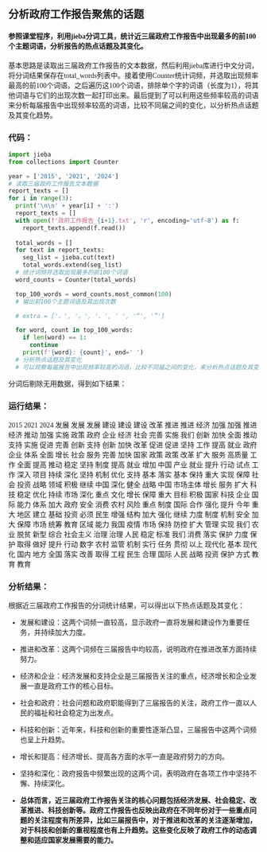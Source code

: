 <font face='楷体'>

<h2>分析政府工作报告聚焦的话题</h2>

#### 参照课堂程序，利用jieba分词工具，统计近三届政府工作报告中出现最多的前100个主题词语，分析报告的热点话题及其变化。

基本思路是读取出三届政府工作报告的文本数据，然后利用jieba库进行中文分词，将分词结果保存在total_words列表中。接着使用Counter统计词频，并选取出现频率最高的前100个词语。之后遍历这100个词语，排除单个字的词语（长度为1），将其他词语与它们的出现次数一起打印出来。最后提到了可以利用这些频率较高的词语来分析每届报告中出现频率较高的词语，比较不同届之间的变化，以分析热点话题及其变化趋势。

### 代码：
```python
import jieba
from collections import Counter

year = ['2015', '2021', '2024']
# 读取三届政府工作报告文本数据
report_texts = []
for i in range(3):
  print('\n\n' + year[i] + ':')
  report_texts = []
  with open(f'政府工作报告_{i+1}.txt', 'r', encoding='utf-8') as f:
    report_texts.append(f.read())
  
  total_words = []
  for text in report_texts:
    seg_list = jieba.cut(text)
    total_words.extend(seg_list)
  # 统计词频并选取出现最多的前100个词语
  word_counts = Counter(total_words)

  top_100_words = word_counts.most_common(100)
  # 输出前100个主题词语及其出现次数

  # extra = ['，', '。', '、', ' ', '“', '”']

  for word, count in top_100_words:
    if len(word) == 1:
      continue
    print(f'{word}: {count}', end=' ')
  # 分析热点话题及其变化
  # 可以观察每届报告中出现频率较高的词语，比较不同届之间的变化，来分析热点话题及其变化趋势
```

分词后剔除无用数据，得到如下结果：

### 运行结果：

$2015$	$2021$	$2024$
发展	发展	发展
建设	建设	建设
改革	推进	推进
经济	加强	加强
推进	经济	推动
加强	实施	政策
政府	企业	经济
社会	完善	实施
我们	创新	加快
全面	推动	支持
实施	促进	完善
创新	支持	创新
加快	改革	促进
促进	坚持	工作
提高	就业	政府
企业	体系	全面
增长	社会	服务
完善	加快	国家
政策	政策	改革
扩大	服务	高质量
工作	全面	提高
推动	稳定	坚持
制度	提高	就业
增加	中国	产业
就业	提升	行动
试点	工作	深入
项目	持续	深化
坚持	机制	优化
支持	基本	落实
基本	保持	重大
实现	保障	社会
投资	战略	领域
积极	继续	中国
深化	健全	战略
中国	市场主体	增长
服务	扩大	科技
稳定	优化	持续
市场	深化	重点
文化	增长	保障
重大	目标	积极
国家	科技	企业
国际	能力	体系
加大	政府	安全
消费	农村	风险
重点	制度	国际
合作	强化	提升
今年	重大	地区
建立	基础	投资
必须	民生	增强
结构	加大	强化
继续	力度	制度
机制	安全	加大
保障	市场	统筹
教育	区域	能力
我国	疫情	市场
保持	防控	扩大
管理	实现	我们
农业	脱贫	新型
综合	社会主义	治理
治理	人民	稳定
标准	我们	消费
落实	保护	力度
保护	取得	做好
提升	行动	数字
农村	监管	机制
实行	任务	贯彻
以上	现代化	基本
现代化	国内	地方
全国	落实	改善
取得	工程	民生
合理	国际	人民
战略	投资	保护
方式	教育	教育

### 分析结果：
根据近三届政府工作报告的分词统计结果，可以得出以下热点话题及其变化：


- 发展和建设：这两个词频一直较高，显示政府一直将发展和建设作为重要任务，并持续加大力度。

- 推进和改革：这两个词频在三届报告中均较高，说明政府在推进改革方面持续努力。

- 经济和企业：经济发展和支持企业是三届报告关注的重点，经济增长和企业发展一直是政府工作的核心目标。

- 社会和政府：社会问题和政府职能得到了三届报告的关注，政府工作一直以人民的福祉和社会稳定为出发点。

- 科技和创新：近年来，科技和创新的重要性逐渐凸显，三届报告中这两个词频也呈上升趋势。

- 增长和提高：经济增长、提高各方面的水平一直是政府努力的方向。

- 坚持和深化：政府报告中频繁出现的这两个词，表明政府在各项工作中坚持不懈、持续深化。

- **总体而言，近三届政府工作报告关注的核心问题包括经济发展、社会稳定、改革推进、科技创新等。政府工作报告也反映出政府在不同年份对于一些重点问题的关注程度有所差异，比如三届报告中，对于推进和改革的关注逐渐增加，对于科技和创新的重视程度也有上升趋势。这些变化反映了政府工作的动态调整和适应国家发展需要的能力。**
  